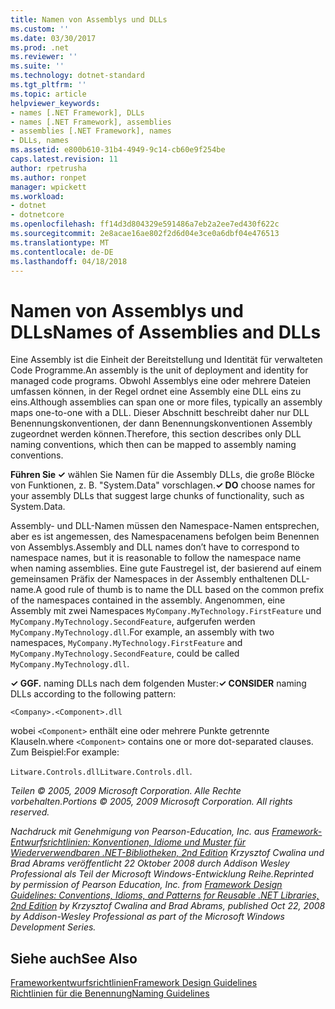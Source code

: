 ```yaml
---
title: Namen von Assemblys und DLLs
ms.custom: ''
ms.date: 03/30/2017
ms.prod: .net
ms.reviewer: ''
ms.suite: ''
ms.technology: dotnet-standard
ms.tgt_pltfrm: ''
ms.topic: article
helpviewer_keywords:
- names [.NET Framework], DLLs
- names [.NET Framework], assemblies
- assemblies [.NET Framework], names
- DLLs, names
ms.assetid: e800b610-31b4-4949-9c14-cb60e9f254be
caps.latest.revision: 11
author: rpetrusha
ms.author: ronpet
manager: wpickett
ms.workload:
- dotnet
- dotnetcore
ms.openlocfilehash: ff14d3d804329e591486a7eb2a2ee7ed430f622c
ms.sourcegitcommit: 2e8acae16ae802f2d6d04e3ce0a6dbf04e476513
ms.translationtype: MT
ms.contentlocale: de-DE
ms.lasthandoff: 04/18/2018
---
```

# <a name="names-of-assemblies-and-dlls"></a><span data-ttu-id="f05c6-102">Namen von Assemblys und DLLs</span><span class="sxs-lookup"><span data-stu-id="f05c6-102">Names of Assemblies and DLLs</span></span>
<span data-ttu-id="f05c6-103">Eine Assembly ist die Einheit der Bereitstellung und Identität für verwalteten Code Programme.</span><span class="sxs-lookup"><span data-stu-id="f05c6-103">An assembly is the unit of deployment and identity for managed code programs.</span></span> <span data-ttu-id="f05c6-104">Obwohl Assemblys eine oder mehrere Dateien umfassen können, in der Regel ordnet eine Assembly eine DLL eins zu eins.</span><span class="sxs-lookup"><span data-stu-id="f05c6-104">Although assemblies can span one or more files, typically an assembly maps one-to-one with a DLL.</span></span> <span data-ttu-id="f05c6-105">Dieser Abschnitt beschreibt daher nur DLL Benennungskonventionen, der dann Benennungskonventionen Assembly zugeordnet werden können.</span><span class="sxs-lookup"><span data-stu-id="f05c6-105">Therefore, this section describes only DLL naming conventions, which then can be mapped to assembly naming conventions.</span></span>  
  
 <span data-ttu-id="f05c6-106">**Führen Sie ✓** wählen Sie Namen für die Assembly DLLs, die große Blöcke von Funktionen, z. B. "System.Data" vorschlagen.</span><span class="sxs-lookup"><span data-stu-id="f05c6-106">**✓ DO** choose names for your assembly DLLs that suggest large chunks of functionality, such as System.Data.</span></span>  
  
 <span data-ttu-id="f05c6-107">Assembly- und DLL-Namen müssen den Namespace-Namen entsprechen, aber es ist angemessen, des Namespacenamens befolgen beim Benennen von Assemblys.</span><span class="sxs-lookup"><span data-stu-id="f05c6-107">Assembly and DLL names don’t have to correspond to namespace names, but it is reasonable to follow the namespace name when naming assemblies.</span></span> <span data-ttu-id="f05c6-108">Eine gute Faustregel ist, der basierend auf einem gemeinsamen Präfix der Namespaces in der Assembly enthaltenen DLL-name.</span><span class="sxs-lookup"><span data-stu-id="f05c6-108">A good rule of thumb is to name the DLL based on the common prefix of the namespaces contained in the assembly.</span></span> <span data-ttu-id="f05c6-109">Angenommen, eine Assembly mit zwei Namespaces `MyCompany.MyTechnology.FirstFeature` und `MyCompany.MyTechnology.SecondFeature`, aufgerufen werden `MyCompany.MyTechnology.dll`.</span><span class="sxs-lookup"><span data-stu-id="f05c6-109">For example, an assembly with two namespaces, `MyCompany.MyTechnology.FirstFeature` and `MyCompany.MyTechnology.SecondFeature`, could be called `MyCompany.MyTechnology.dll`.</span></span>  
  
 <span data-ttu-id="f05c6-110">**✓ GGF.** naming DLLs nach dem folgenden Muster:</span><span class="sxs-lookup"><span data-stu-id="f05c6-110">**✓ CONSIDER** naming DLLs according to the following pattern:</span></span>  
  
 `<Company>.<Component>.dll`  
  
 <span data-ttu-id="f05c6-111">wobei `<Component>` enthält eine oder mehrere Punkte getrennte Klauseln.</span><span class="sxs-lookup"><span data-stu-id="f05c6-111">where `<Component>` contains one or more dot-separated clauses.</span></span> <span data-ttu-id="f05c6-112">Zum Beispiel:</span><span class="sxs-lookup"><span data-stu-id="f05c6-112">For example:</span></span>  
  
 <span data-ttu-id="f05c6-113">`Litware.Controls.dll`</span><span class="sxs-lookup"><span data-stu-id="f05c6-113">`Litware.Controls.dll`.</span></span>  
  
 <span data-ttu-id="f05c6-114">*Teilen © 2005, 2009 Microsoft Corporation. Alle Rechte vorbehalten.*</span><span class="sxs-lookup"><span data-stu-id="f05c6-114">*Portions © 2005, 2009 Microsoft Corporation. All rights reserved.*</span></span>  
  
 <span data-ttu-id="f05c6-115">*Nachdruck mit Genehmigung von Pearson-Education, Inc. aus [Framework-Entwurfsrichtlinien: Konventionen, Idiome und Muster für Wiederverwendbaren .NET-Bibliotheken, 2nd Edition](https://www.informit.com/store/framework-design-guidelines-conventions-idioms-and-9780321545619) Krzysztof Cwalina und Brad Abrams veröffentlicht 22 Oktober 2008 durch Addison Wesley Professional als Teil der Microsoft Windows-Entwicklung Reihe.*</span><span class="sxs-lookup"><span data-stu-id="f05c6-115">*Reprinted by permission of Pearson Education, Inc. from [Framework Design Guidelines: Conventions, Idioms, and Patterns for Reusable .NET Libraries, 2nd Edition](https://www.informit.com/store/framework-design-guidelines-conventions-idioms-and-9780321545619) by Krzysztof Cwalina and Brad Abrams, published Oct 22, 2008 by Addison-Wesley Professional as part of the Microsoft Windows Development Series.*</span></span>  
  
## <a name="see-also"></a><span data-ttu-id="f05c6-116">Siehe auch</span><span class="sxs-lookup"><span data-stu-id="f05c6-116">See Also</span></span>  
 [<span data-ttu-id="f05c6-117">Frameworkentwurfsrichtlinien</span><span class="sxs-lookup"><span data-stu-id="f05c6-117">Framework Design Guidelines</span></span>](../../../docs/standard/design-guidelines/index.md)  
 [<span data-ttu-id="f05c6-118">Richtlinien für die Benennung</span><span class="sxs-lookup"><span data-stu-id="f05c6-118">Naming Guidelines</span></span>](../../../docs/standard/design-guidelines/naming-guidelines.md)
